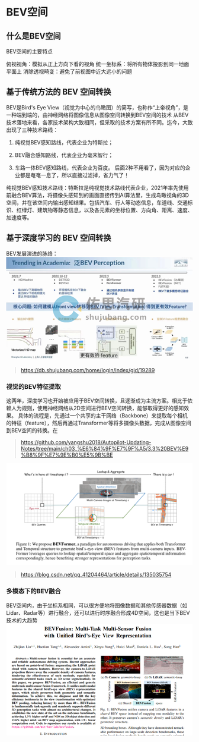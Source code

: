 # BEV空间
## 什么是BEV空间
BEV空间的主要特点

俯视视角：模拟从正上方向下看的视角
统一坐标系：将所有物体投影到同一地面平面上
消除透视畸变：避免了前视图中近大远小的问题
## 基于传统方法的 BEV 空间转换
 BEV是Bird's Eye View（视觉为中心的鸟瞰图）的简写，也称作“上帝视角”，是一种端到端的，由神经网络将图像信息从图像空间转换到BEV空间的技术
 从BEV技术落地来看，各家技术架构大致相同，但采取的技术方案有所不同。迄今，大致出现了三种技术路线：

1. 纯视觉BEV感知路线，代表企业为特斯拉；

2. BEV融合感知路线，代表企业为毫末智行；

3. 车路一体BEV感知路线，代表企业为百度。
后面2种不用看了，因为对应的企业都是奄奄一息了，所以直接过滤掉，省力气了！

 纯视觉BEV感知技术路线：特斯拉是纯视觉技术路线代表企业，2021年率先使用前融合BEV算法，将摄像头感知到的画面直接传到AI算法里，生成鸟瞰视角的3D空间，并在该空间内输出感知结果。包括汽车、行人等动态信息，车道线、交通标识、红绿灯、建筑物等静态信息，以及各元素的坐标位置、方向角、距离、速度、加速度等。
 ## 基于深度学习的 BEV 空间转换
 BEV发展演进的脉络：
  ![](pic/BEV_perception.png)
  >https://db.shujubang.com/home/login/index/gid/19289

### 视觉的BEV特征提取
 这两年，深度学习也开始被应用于BEV空间转换，且逐渐成为主流方案。相比于依赖人为规则，使用神经网络从2D空间进行BEV空间转换，能够取得更好的感知效果。 具体的流程是，先通过一个共享的主干网络（Backbone）来提取每个相机的特征（feature），然后再通过Transformer等将多摄像头数据，完成从图像空间到BEV空间的转换。在
 > https://github.com/yangshu2018/Autopilot-Updating-Notes/tree/main/ch03_%E6%84%9F%E7%9F%A5/3.3%20BEV%E9%B8%9F%E7%9E%B0%E5%9B%BE


 ![](pic/BEVformer.png)
 >https://blog.csdn.net/qq_41204464/article/details/135035754
 ### 多模态下的BEV融合
 BEV空间内，由于坐标系相同，可以很方便地将图像数据和其他传感器数据（如Lidar、Radar等）进行融合，还可以进行时序融合形成4D空间，这也是当下BEV技术的大趋势
  ![](pic/BEVfusion.png)
